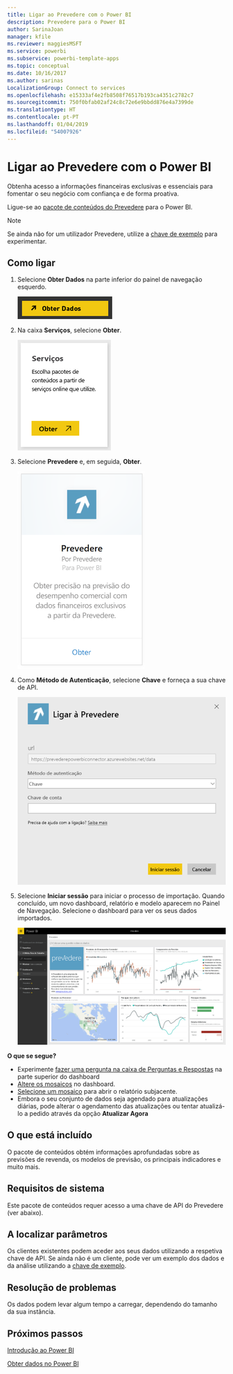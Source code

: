 ```yaml
---
title: Ligar ao Prevedere com o Power BI
description: Prevedere para o Power BI
author: SarinaJoan
manager: kfile
ms.reviewer: maggiesMSFT
ms.service: powerbi
ms.subservice: powerbi-template-apps
ms.topic: conceptual
ms.date: 10/16/2017
ms.author: sarinas
LocalizationGroup: Connect to services
ms.openlocfilehash: e15333af4e2fb8508f76517b193ca4351c2782c7
ms.sourcegitcommit: 750f0bfab02af24c8c72e6e9bbdd876e4a7399de
ms.translationtype: HT
ms.contentlocale: pt-PT
ms.lasthandoff: 01/04/2019
ms.locfileid: "54007926"
---
```

# <a name="connect-to-prevedere-with-power-bi"></a>Ligar ao Prevedere com o Power BI
Obtenha acesso a informações financeiras exclusivas e essenciais para fomentar o seu negócio com confiança e de forma proativa.

Ligue-se ao [pacote de conteúdos do Prevedere](https://app.powerbi.com/getdata/services/prevedere) para o Power BI.

>[!NOTE]
>Se ainda não for um utilizador Prevedere, utilize a [chave de exemplo](https://prevederepowerbiconnector.azurewebsites.net/static/learnmore.html) para experimentar.

## <a name="how-to-connect"></a>Como ligar
1. Selecione **Obter Dados** na parte inferior do painel de navegação esquerdo.
   
   ![](media/service-connect-to-prevedere/getdata.png)
2. Na caixa **Serviços**, selecione **Obter**.
   
   ![](media/service-connect-to-prevedere/services.png)
3. Selecione **Prevedere** e, em seguida, **Obter**.
   
   ![](media/service-connect-to-prevedere/connect.png)
4. Como **Método de Autenticação**, selecione **Chave** e forneça a sua chave de API.
   
    ![](media/service-connect-to-prevedere/creds.png)
5. Selecione **Iniciar sessão** para iniciar o processo de importação. Quando concluído, um novo dashboard, relatório e modelo aparecem no Painel de Navegação. Selecione o dashboard para ver os seus dados importados.
   
     ![](media/service-connect-to-prevedere/dashboard.png)

**O que se segue?**

* Experimente [fazer uma pergunta na caixa de Perguntas e Respostas](consumer/end-user-q-and-a.md) na parte superior do dashboard
* [Altere os mosaicos](service-dashboard-edit-tile.md) no dashboard.
* [Selecione um mosaico](consumer/end-user-tiles.md) para abrir o relatório subjacente.
* Embora o seu conjunto de dados seja agendado para atualizações diárias, pode alterar o agendamento das atualizações ou tentar atualizá-lo a pedido através da opção **Atualizar Agora**

## <a name="whats-included"></a>O que está incluído
O pacote de conteúdos obtém informações aprofundadas sobre as previsões de revenda, os modelos de previsão, os principais indicadores e muito mais.

## <a name="system-requirements"></a>Requisitos de sistema
Este pacote de conteúdos requer acesso a uma chave de API do Prevedere (ver abaixo).

## <a name="finding-parameters"></a>A localizar parâmetros
<a name="FindingParams"></a>

Os clientes existentes podem aceder aos seus dados utilizando a respetiva chave de API. Se ainda não é um cliente, pode ver um exemplo dos dados e da análise utilizando a [chave de exemplo](https://prevederepowerbiconnector.azurewebsites.net/static/learnmore.html).

## <a name="troubleshooting"></a>Resolução de problemas
Os dados podem levar algum tempo a carregar, dependendo do tamanho da sua instância.

## <a name="next-steps"></a>Próximos passos
[Introdução ao Power BI](service-get-started.md)

[Obter dados no Power BI](service-get-data.md)

